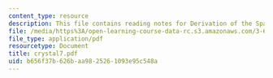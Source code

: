 ```yaml
---
content_type: resource
description: This file contains reading notes for Derivation of the Space Lattices.
file: /media/https%3A/open-learning-course-data-rc.s3.amazonaws.com/3-60-symmetry-structure-and-tensor-properties-of-materials-fall-2005/b656f37b626baa9825261093e95c548a_crystal7.pdf
file_type: application/pdf
resourcetype: Document
title: crystal7.pdf
uid: b656f37b-626b-aa98-2526-1093e95c548a
---
```

